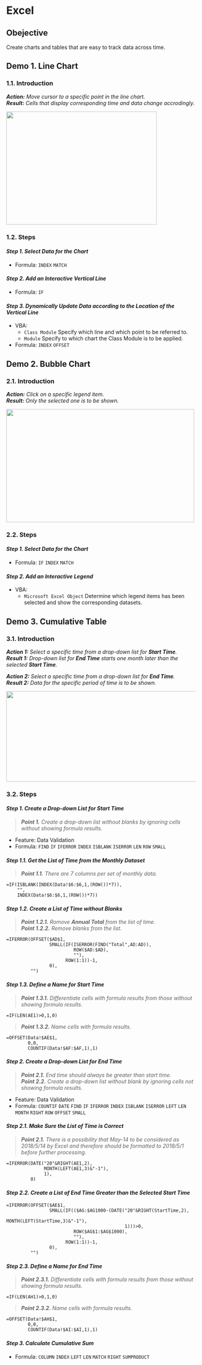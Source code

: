 # Excel
## Obejective
Create charts and tables that are easy to track data across time.   
## Demo 1. Line Chart
### 1.1. Introduction
**_Action:_** *Move cursor to a specific point in the line chart.*  
**_Result:_** *Cells that display corresponding time and data change accrodingly.*

<img src="https://j.gifs.com/nrBVMW.gif" width="400" height="300" />

### 1.2. Steps  
#### **_Step 1. Select Data for the Chart_**    
- Formula: ```INDEX``` ```MATCH```        
#### **_Step 2. Add an Interactive Vertical Line_**      
- Formula: ```IF```      
#### **_Step 3. Dynamically Update Data according to the Location of the Vertical Line_**    
- VBA:     
  - ```Class Module``` Specify which line and which point to be referred to.      
  - ```Module``` Specify to which chart the Class Module is to be applied.        
- Formula: ```INDEX``` ```OFFSET```    
 
## Demo 2. Bubble Chart
### 2.1. Introduction  
**_Action:_** *Click on a specific legend item.*  
**_Result:_** *Only the selected one is to be shown.*

<img src="https://j.gifs.com/pQEqWp.gif" width="500" height="300" />    

### 2.2. Steps  
#### **_Step 1. Select Data for the Chart_**
- Formula: ```IF``` ```INDEX``` ```MATCH```
#### **_Step 2. Add an Interactive Legend_**
- VBA:   
  - ```Microsoft Excel Object``` Determine which legend items has been selected and show the corresponding datasets.  

## Demo 3. Cumulative Table
### 3.1. Introduction  
**_Action 1:_** *Select a specific time from a drop-down list for **_Start Time_**.*  
**_Result 1:_** *Drop-down list for **_End Time_** starts one month later than the selected **_Start Time_**.* 

**_Action 2:_** *Select a specific time from a drop-down list for **_End Time_**.*   
**_Result 2:_** *Data for the specific period of time is to be shown.*    

<img src="https://j.gifs.com/jqxkWl.gif" width="600" height="240" />

### 3.2. Steps  
#### **_Step 1. Create a Drop-down List for Start Time_**
> **_Point 1._** *Create a drop-down list without blanks by ignoring cells without showing formula results.*    
- Feature: Data Validation
- Formula: ```FIND``` ```IF``` ```IFERROR``` ```INDEX``` ```ISBLANK``` ```ISERROR``` ```LEN``` ```ROW``` ```SMALL```  
#### **_Step 1.1. Get the List of Time from the Monthly Dataset_**
> **_Point 1.1._** *There are 7 columns per set of monthly data.*
```
=IF(ISBLANK(INDEX(Data!$6:$6,1,(ROW())*7)),
    "",
    INDEX(Data!$6:$6,1,(ROW())*7))
```   
#### **_Step 1.2. Create a List of Time without Blanks_**
> **_Point 1.2.1._** *Romove **_Annual Total_** from the list of time.*  
> **_Point 1.2.2._** *Remove blanks from the list.*  
```
=IFERROR(OFFSET($AD$1,
                SMALL(IF(ISERROR(FIND("Total",AD:AD)),
                         ROW($AD:$AD),
                         ""),
                      ROW(1:1))-1,
                0),
         "")
```     
#### **_Step 1.3. Define a Name for Start Time_**
> **_Point 1.3.1._** *Differentiate cells with formula results from those without showing formula results.*    
```
=IF(LEN(AE1)>0,1,0)
```
> **_Point 1.3.2._** *Name cells with formula results.*      
```
=OFFSET(Data!$AE$1,
        0,0,
        COUNTIF(Data!$AF:$AF,1),1)
```  

#### **_Step 2. Create a Drop-down List for End Time_**  
> **_Point 2.1._** *End time should always be greater than start time.*  
> **_Point 2.2._** *Create a drop-down list without blank by ignoring cells not showing formula results.*    
- Feature: Data Validation
- Formula: ```COUNTIF``` ```DATE``` ```FIND``` ```IF``` ```IFERROR``` ```INDEX``` ```ISBLANK``` ```ISERROR``` ```LEFT``` ```LEN``` ```MONTH``` ```RIGHT``` ```ROW``` ```OFFSET``` ```SMALL```  
#### **_Step 2.1. Make Sure the List of Time is Correct_**    
> **_Point 2.1._** *There is a possibility that May-14 to be considered as 2018/5/14 by Excel and therefore should be formatted to 2018/5/1 before further processing.*  
```
=IFERROR(DATE("20"&RIGHT(AE1,2),
              MONTH(LEFT(AE1,3)&"-1"),
              1),
         0)
```   
#### **_Step 2.2. Create a List of End Time Greater than the Selected Start Time_** 
```
=IFERROR(OFFSET($AE$1,
                SMALL(IF(($AG:$AG1000-(DATE("20"&RIGHT(StartTime,2),
                                            MONTH(LEFT(StartTime,3)&"-1"),
                                            1)))>0,
                         ROW($AG$1:$AG$1000),
                         ""),
                      ROW(1:1))-1,
                0),
         "")
```   
#### **_Step 2.3. Define a Name for End Time_**
> **_Point 2.3.1._** *Differentiate cells with formula results from those without showing formula results.*   
```
=IF(LEN(AH1)>0,1,0)
```  
> **_Point 2.3.2._** *Name cells with formula results.*      
```
=OFFSET(Data!$AH$1,
        0,0,
        COUNTIF(Data!$AI:$AI,1),1)
```  
#### **_Step 3. Calculate Cumulative Sum_**  
- Formula: ```COLUMN``` ```INDEX``` ```LEFT``` ```LEN``` ```MATCH``` ```RIGHT``` ```SUMPRODUCT```
